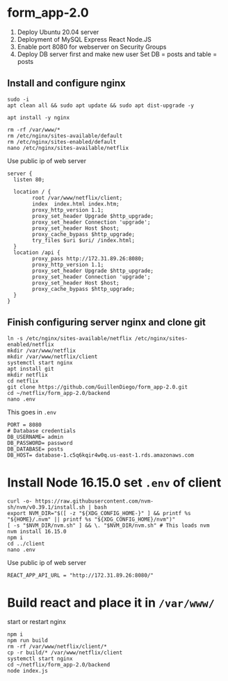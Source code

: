 # form_app-2.0

1. Deploy Ubuntu 20.04 server
2. Deployment of  MySQL Express React Node.JS 
3. Enable port 8080 for webserver on Security Groups
4. Deploy DB server first and make new user
Set DB = posts and table = posts
## Install and configure nginx

```
sudo -i
apt clean all && sudo apt update && sudo apt dist-upgrade -y
```
```
apt install -y nginx 
```
```
rm -rf /var/www/*
rm /etc/nginx/sites-available/default
rm /etc/nginx/sites-enabled/default
nano /etc/nginx/sites-available/netflix
```

Use public ip of web server
```
server {
  listen 80;

  location / {
        root /var/www/netflix/client;
        index  index.html index.htm;
        proxy_http_version 1.1;
        proxy_set_header Upgrade $http_upgrade;
        proxy_set_header Connection 'upgrade';
        proxy_set_header Host $host;
        proxy_cache_bypass $http_upgrade;
        try_files $uri $uri/ /index.html;
  }
  location /api {
        proxy_pass http://172.31.89.26:8080;
        proxy_http_version 1.1;
        proxy_set_header Upgrade $http_upgrade;
        proxy_set_header Connection 'upgrade';
        proxy_set_header Host $host;
        proxy_cache_bypass $http_upgrade;
  }
}
```

## Finish configuring server nginx and clone git
```
ln -s /etc/nginx/sites-available/netflix /etc/nginx/sites-enabled/netflix
mkdir /var/www/netflix
mkdir /var/www/netflix/client
systemctl start nginx
apt install git
mkdir netflix
cd netflix
git clone https://github.com/GuillenDiego/form_app-2.0.git
cd ~/netflix/form_app-2.0/backend
nano .env
```
This goes in `.env`
```
PORT = 8080
# Database credentials
DB_USERNAME= admin
DB_PASSWORD= password
DB_DATABASE= posts
DB_HOST= database-1.c5q6kqir4w0q.us-east-1.rds.amazonaws.com
```

# Install Node 16.15.0 set `.env` of client
```
curl -o- https://raw.githubusercontent.com/nvm-sh/nvm/v0.39.1/install.sh | bash
export NVM_DIR="$([ -z "${XDG_CONFIG_HOME-}" ] && printf %s "${HOME}/.nvm" || printf %s "${XDG_CONFIG_HOME}/nvm")"
[ -s "$NVM_DIR/nvm.sh" ] && \. "$NVM_DIR/nvm.sh" # This loads nvm
nvm install 16.15.0
npm i
cd ../client
nano .env
```
Use public ip of web server
```
REACT_APP_API_URL = "http://172.31.89.26:8080/"
```


# Build react and place it in `/var/www/`
start or restart nginx
```
npm i
npm run build
rm -rf /var/www/netflix/client/*
cp -r build/* /var/www/netflix/client
systemctl start nginx
cd ~/netflix/form_app-2.0/backend
node index.js
```
